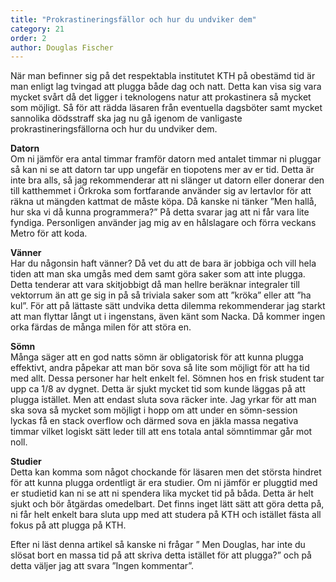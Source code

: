 ```yaml
---
title: "Prokrastineringsfällor och hur du undviker dem"
category: 21
order: 2
author: Douglas Fischer
---
```


När man befinner sig på det respektabla institutet KTH på obestämd tid är man enligt lag tvingad att plugga både dag och natt. Detta kan visa sig vara mycket svårt då det ligger i teknologens natur att prokastinera så mycket som möjligt. Så för att rädda läsaren från eventuella dagsböter samt mycket sannolika dödsstraff ska jag nu gå igenom de vanligaste prokrastineringsfällorna och hur du undviker dem.

**Datorn**  
Om ni jämför era antal timmar framför datorn med antalet timmar ni pluggar så kan ni se att datorn tar upp ungefär en tiopotens mer av er tid. Detta är inte bra alls, så jag rekommenderar att ni slänger ut datorn eller donerar den till katthemmet i Örkroka som fortfarande använder sig av lertavlor för att räkna ut mängden kattmat de måste köpa.
Då kanske ni tänker ”Men hallå, hur ska vi då kunna programmera?”
På detta svarar jag att ni får vara lite fyndiga. Personligen använder jag mig av en hålslagare och förra veckans Metro för att koda.

**Vänner**  
Har du någonsin haft vänner?
Då vet du att de bara är jobbiga och vill hela tiden att man ska umgås med dem samt göra saker som att inte plugga. Detta tenderar att vara skitjobbigt då man hellre beräknar integraler till vektorrum än att ge sig in på så triviala saker som att ”kröka” eller att ”ha kul”.  För att på lättaste sätt undvika detta dilemma rekommenderar jag starkt att man flyttar långt ut i ingenstans, även känt som Nacka. Då kommer ingen orka färdas de många milen för att störa en.

**Sömn**  
Många säger att en god natts sömn är obligatorisk för att kunna plugga effektivt, andra påpekar att man bör sova så lite som möjligt för att ha tid med allt. Dessa personer har helt enkelt fel. Sömnen hos en frisk student tar upp ca 1/8 av dygnet. Detta är sjukt mycket tid som kunde läggas på att plugga istället. Men att endast sluta sova räcker inte. Jag yrkar för att man ska sova så mycket som möjligt i hopp om att under en sömn-session lyckas få en stack overflow och därmed sova en jäkla massa negativa timmar vilket logiskt sätt leder till att ens totala antal sömntimmar går mot noll.

**Studier**  
Detta kan komma som något chockande för läsaren men det största hindret för att kunna plugga ordentligt är era studier. Om ni jämför er pluggtid med er studietid kan ni se att ni spendera lika mycket tid på båda. Detta är helt sjukt och bör åtgärdas omedelbart. Det finns inget lätt sätt att göra detta på, ni får helt enkelt bara sluta upp med att studera på KTH och istället fästa all fokus på att plugga på KTH.  

Efter ni läst denna artikel så kanske ni frågar ” Men Douglas, har inte du slösat bort en massa tid på att skriva detta istället för att plugga?” och på detta väljer jag att svara ”Ingen kommentar”.
